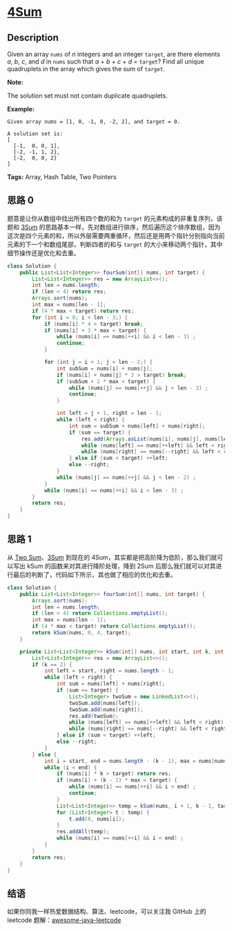# [4Sum][title]

## Description

Given an array `nums` of *n* integers and an integer `target`, are there elements *a*, *b*, *c*, and *d* in `nums` such that *a* + *b* + *c* + *d* = `target`? Find all unique quadruplets in the array which gives the sum of `target`.

**Note:**

The solution set must not contain duplicate quadruplets.

**Example:**

```
Given array nums = [1, 0, -1, 0, -2, 2], and target = 0.

A solution set is:
[
  [-1,  0, 0, 1],
  [-2, -1, 1, 2],
  [-2,  0, 0, 2]
]
```

**Tags:** Array, Hash Table, Two Pointers


## 思路 0

题意是让你从数组中找出所有四个数的和为 `target` 的元素构成的非重复序列，该题和 [3Sum][015] 的思路基本一样，先对数组进行排序，然后遍历这个排序数组，因为这次是四个元素的和，所以外层需要两重循环，然后还是用两个指针分别指向当前元素的下一个和数组尾部，判断四者的和与 `target` 的大小来移动两个指针，其中细节操作还是优化和去重。

```java
class Solution {
    public List<List<Integer>> fourSum(int[] nums, int target) {
        List<List<Integer>> res = new ArrayList<>();
        int len = nums.length;
        if (len < 4) return res;
        Arrays.sort(nums);
        int max = nums[len - 1];
        if (4 * max < target) return res;
        for (int i = 0; i < len - 3;) {
            if (nums[i] * 4 > target) break;
            if (nums[i] + 3 * max < target) {
                while (nums[i] == nums[++i] && i < len - 3) ;
                continue;
            }

            for (int j = i + 1; j < len - 2;) {
                int subSum = nums[i] + nums[j];
                if (nums[i] + nums[j] * 3 > target) break;
                if (subSum + 2 * max < target) {
                    while (nums[j] == nums[++j] && j < len - 2) ;
                    continue;
                }

                int left = j + 1, right = len - 1;
                while (left < right) {
                    int sum = subSum + nums[left] + nums[right];
                    if (sum == target) {
                        res.add(Arrays.asList(nums[i], nums[j], nums[left], nums[right]));
                        while (nums[left] == nums[++left] && left < right);
                        while (nums[right] == nums[--right] && left < right);
                    } else if (sum < target) ++left;
                    else --right;
                }
                while (nums[j] == nums[++j] && j < len - 2) ;
            }
            while (nums[i] == nums[++i] && i < len - 3) ;
        }
        return res;
    }
}
```


## 思路 1

从 [Two Sum][001]、[3Sum][015] 到现在的 4Sum，其实都是把高阶降为低阶，那么我们就可以写出 kSum 的函数来对其进行降阶处理，降到 2Sum 后那么我们就可以对其进行最后的判断了，代码如下所示，其也做了相应的优化和去重。

```java
class Solution {
    public List<List<Integer>> fourSum(int[] nums, int target) {
        Arrays.sort(nums);
        int len = nums.length;
        if (len < 4) return Collections.emptyList();
        int max = nums[len - 1];
        if (4 * max < target) return Collections.emptyList();
        return kSum(nums, 0, 4, target);
    }

    private List<List<Integer>> kSum(int[] nums, int start, int k, int target) {
        List<List<Integer>> res = new ArrayList<>();
        if (k == 2) {
            int left = start, right = nums.length - 1;
            while (left < right) {
                int sum = nums[left] + nums[right];
                if (sum == target) {
                    List<Integer> twoSum = new LinkedList<>();
                    twoSum.add(nums[left]);
                    twoSum.add(nums[right]);
                    res.add(twoSum);
                    while (nums[left] == nums[++left] && left < right) ;
                    while (nums[right] == nums[--right] && left < right) ;
                } else if (sum < target) ++left;
                else --right;
            }
        } else {
            int i = start, end = nums.length - (k - 1), max = nums[nums.length - 1];
            while (i < end) {
                if (nums[i] * k > target) return res;
                if (nums[i] + (k - 1) * max < target) {
                    while (nums[i] == nums[++i] && i < end) ;
                    continue;
                }
                List<List<Integer>> temp = kSum(nums, i + 1, k - 1, target - nums[i]);
                for (List<Integer> t : temp) {
                    t.add(0, nums[i]);
                }
                res.addAll(temp);
                while (nums[i] == nums[++i] && i < end) ;
            }
        }
        return res;
    }
}
```



## 结语

如果你同我一样热爱数据结构、算法、leetcode，可以关注我 GitHub 上的 leetcode 题解：[awesome-java-leetcode][ajl]



[001]: https://github.com/Blankj/awesome-java-leetcode/blob/master/note/001/README.md
[015]: https://github.com/Blankj/awesome-java-leetcode/blob/master/note/015/README.md
[title]: https://leetcode.com/problems/4sum
[ajl]: https://github.com/Blankj/awesome-java-leetcode
